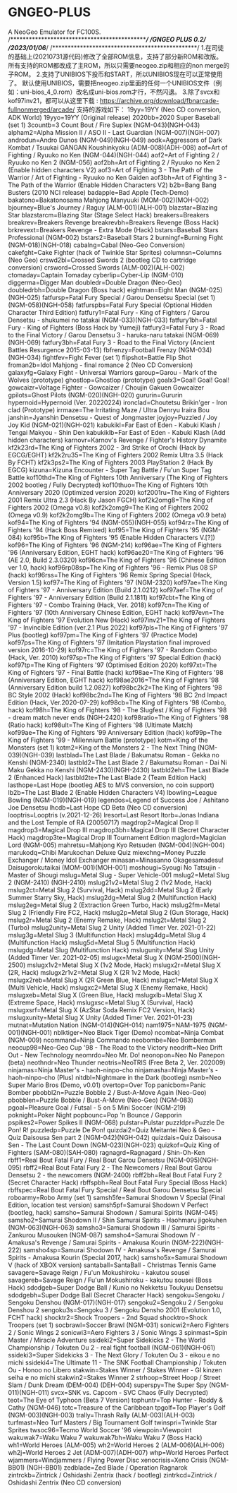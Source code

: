 # GNGEO-PLUS
A NeoGeo Emulator for FC100S.
/*************************************************/
/**************GNGEO PLUS 0.2****************/
/****************2023/01/06*******************/
/***********************************************/
1.在司徒的基础上(20210731源代码)修改了全部ROM信息，支持了部分新ROM和改版。
   所有支持的ROM都改成了主ROM，所以只需要neogeo.zip和相应的non merge的子ROM。
2.支持了UNIBIOS下投币和START，所以UNIBIOS现在可以正常使用了。
    默认使用UNIBIOS，需要把neogeo.zip里面的任何一个UNIBIOS文件（例如：uni-bios_4_0.rom）改名成uni-bios.rom才行，不然闪退。
3.除了svcx和kof97inv21，都可以从这里下载 : https://archive.org/download/fbnarcade-fullnonmerged/arcade/
支持的游戏如下：
19yy=19YY (Neo CD conversion, ADK World)
19yyo=19YY (Original release)
2020bb=2020 Super Baseball (set 1)
3countb=3 Count Bout / Fire Suplex (NGM-043)(NGH-043)
alpham2=Alpha Mission II / ASO II - Last Guardian (NGM-007)(NGH-007)
androdun=Andro Dunos (NGM-049)(NGH-049)
aodk=Aggressors of Dark Kombat / Tsuukai GANGAN Koushinkyoku (ADM-008)(ADH-008)
aof=Art of Fighting / Ryuuko no Ken (NGM-044)(NGH-044)
aof2=Art of Fighting 2 / Ryuuko no Ken 2 (NGM-056)
aof2bh=Art of Fighting 2 / Ryuuko no Ken 2 (Enable hidden characters V2)
aof3=Art of Fighting 3 - The Path of the Warrior / Art of Fighting - Ryuuko no Ken Gaiden
aof3bh=Art of Fighting 3 - The Path of the Warrior (Enable Hidden Characters V2)
b2b=Bang Bang Busters (2010 NCI release)
badapple=Bad Apple (Tech-Demo)
bakatono=Bakatonosama Mahjong Manyuuki (MOM-002)(MOH-002)
bjourney=Blue's Journey / Raguy (ALM-001)(ALH-001)
blazstar=Blazing Star
blazstarcm=Blazing Star (Stage Select Hack)
breakers=Breakers
breakrev=Breakers Revenge
breakrevbh=Breakers Revenge (Boss Hack)
brkrevext=Breakers Revenge - Extra Mode (Hack)
bstars=Baseball Stars Professional (NGM-002)
bstars2=Baseball Stars 2
burningf=Burning Fight (NGM-018)(NGH-018)
cabalng=Cabal (Neo-Geo Conversion)
cakefght=Cake Fighter (hack of Twinkle Star Sprites)
columnsn=Columns (Neo Geo)
crswd2bl=Crossed Swords 2 (bootleg CD to cartridge conversion)
crsword=Crossed Swords (ALM-002)(ALH-002)
ctomaday=Captain Tomaday
cyberlip=Cyber-Lip (NGM-010)
diggerma=Digger Man
doubledr=Double Dragon (Neo-Geo)
doubledrbh=Double Dragon (Boss hack)
eightman=Eight Man (NGM-025)(NGH-025)
fatfursp=Fatal Fury Special / Garou Densetsu Special (set 1)(NGM-058)(NGH-058)
fatfurspbs=Fatal Fury Special (Optional Hidden Character Third Edition)
fatfury1=Fatal Fury - King of Fighters / Garou Densetsu - shukumei no tatakai (NGM-033)(NGH-033)
fatfury1bh=Fatal Fury - King of Fighters (Boss Hack by Yumeji)
fatfury3=Fatal Fury 3 - Road to the Final Victory / Garou Densetsu 3 - haruka-naru tatakai (NGM-069)(NGH-069)
fatfury3bh=Fatal Fury 3 - Road to the Final Victory (Ancient Battles Resurgence 2015-03-13)
fbfrenzy=Football Frenzy (NGM-034)(NGH-034)
fightfev=Fight Fever (set 1)
flipshot=Battle Flip Shot
froman2b=Idol Mahjong - final romance 2 (Neo CD Conversion)
galaxyfg=Galaxy Fight - Universal Warriors
garoup=Garou - Mark of the Wolves (prototype)
ghostlop=Ghostlop (prototype)
goalx3=Goal! Goal! Goal!
gowcaizr=Voltage Fighter - Gowcaizer / Choujin Gakuen Gowcaizer
gpilots=Ghost Pilots (NGM-020)(NGH-020)
gururin=Gururin
hypernoid=Hypernoid (Ver. 20220224)
ironclad=Choutetsu Brikin'ger - Iron clad (Prototype)
irrmaze=The Irritating Maze / Ultra Denryu Iraira Bou
janshin=Jyanshin Densetsu - Quest of Jongmaster
joyjoy=Puzzled / Joy Joy Kid (NGM-021)(NGH-021)
kabukikl=Far East of Eden - Kabuki Klash / Tengai Makyou - Shin Den
kabukiklb=Far East of Eden - Kabuki Klash (Add hidden characters)
karnovr=Karnov's Revenge / Fighter's History Dynamite
kf2k23rd=The King of Fighters 2002 - 3rd Strike of Orochi (Hack by EGCG/EGHT)
kf2k2ru35=The King of Fighters 2002 Remix Ultra 3.5 (Hack By FCHT)
kf2k3ps2=The King of Fighters 2003 PlayStation 2 (Hack By EGCG)
kizuna=Kizuna Encounter - Super Tag Battle / Fu'un Super Tag Battle
kof10thd=The King of Fighters 10th Anniversary (The King of Fighters 2002 bootleg / Fully Decrypted)
kof10thuo=The King of Fighters 10th Anniversary 2020 (Optimized version 2020)
kof2001ru=The King of Fighters 2001 Remix Ultra 2.3 (Hack By Jason FGCH)
kof2k2omg8=The King of Fighters 2002 (Omega v0.8)
kof2k2omg9=The King of Fighters 2002 (Omega v0.9)
kof2k2omg9b=The King of Fighters 2002 (Omega v0.9 beta)
kof94=The King of Fighters '94 (NGM-055)(NGH-055)
kof94rz=The King of Fighters '94 (Hack Boss Remixed)
kof95=The King of Fighters '95 (NGM-084)
kof95b=The King of Fighters '95 (Enable Hidden Characters V.[?])
kof96=The King of Fighters '96 (NGM-214)
kof96ae=The King of Fighters '96 (Anniversary Edition, EGHT hack)
kof96ae20=The King of Fighters '96 (AE 2.0, Build 2.3.0320)
kof96cn=The King of Fighters '96 (Chinese Edition ver 1.0, hack)
kof96rp08sp=The King of Fighters '96 - Remix Plus 08 SP (hack)
kof96rss=The King of Fighters '96 Remix Spring Special (Hack, Version 1.5)
kof97=The King of Fighters '97 (NGM-2320)
kof97ae=The King of Fighters '97 - Anniversary Edition (Build 2.1.0212)
kof97aef=The King of Fighters '97 - Anniversary Edition (Build 2.1.1811)
kof97cbt=The King of Fighters '97 - Combo Training (Hack, Ver. 2018)
kof97cn=The King of Fighters '97 (10th Anniversary Chinese Edition, EGHT hack)
kof97evn=The King of Fighters '97 Evolution New (Hack)
kof97inv21=The King of Fighters '97 - Invincible Edition (ver.2.1 Plus 2022)
kof97pls=The King of Fighters '97 Plus (bootleg)
kof97pm=The King of Fighters '97 (Practice Mode)
kof97ps=The King of Fighters '97 (Imitation Playstation final improved version 2016-10-29)
kof97rc=The King of Fighters '97 - Random Combo (Hack, Ver. 2010)
kof97sp=The King of Fighters '97 Special Edition (hack)
kof97tp=The King of Fighters '97 (Optimised Edition 2020)
kof97xt=The King of Fighters '97 - Final Battle (hack)
kof98ae=The King of Fighters '98 (Anniversary Edition, EGHT hack)
kof98ae2016=The King of Fighters '98 (Anniversary Edition build 1.2.0827)
kof98bc2k2=The King of Fighters '98 BC Style 2002 (Hack)
kof98bc2nd=The King of Fighters '98 BC 2nd Impact Edition (Hack, Ver.2020-07-29)
kof98cb=The King of Fighters '98 (Combo, hack)
kof98h=The King of Fighters '98 - The Slugfest / King of Fighters '98 - dream match never ends (NGH-2420)
kof98ratio=The King of Fighters '98 (Ratio hack)
kof98ult=The King of Fighters '98 (Ultimate Match)
kof99ae=The King of Fighters '99 Anniversary Edition (hack)
kof99p=The King of Fighters '99 - Millennium Battle (prototype)
kotm=King of the Monsters (set 1)
kotm2=King of the Monsters 2 - The Next Thing (NGM-039)(NGH-039)
lastblad=The Last Blade / Bakumatsu Roman - Gekka no Kenshi (NGM-2340)
lastbld2=The Last Blade 2 / Bakumatsu Roman - Dai Ni Maku Gekka no Kenshi (NGM-2430)(NGH-2430)
lastbld2eh=The Last Blade 2 (Enhanced Hack)
lastbld2te=The Last Blade 2 (Team Edition Hack)
lasthope=Last Hope (bootleg AES to MVS conversion, no coin support)
lb2b=The Last Blade 2 (Enable Hidden Characters V4)
lbowling=League Bowling (NGM-019)(NGH-019)
legendos=Legend of Success Joe / Ashitano Joe Densetsu
lhcdb=Last Hope CD Beta (Neo CD conversion)
looptris=Looptris (v.2021-12-26)
lresort=Last Resort
ltorb=Jonas Indiana and the Lost Temple of RA (20050717)
magdrop2=Magical Drop II
magdrop3=Magical Drop III
magdrop3bh=Magical Drop III (Secret Character Hack)
magdrop3te=Magical Drop III Tournament Edition
maglord=Magician Lord (NGM-005)
mahretsu=Mahjong Kyo Retsuden (NGM-004)(NGH-004)
marukodq=Chibi Marukochan Deluxe Quiz
miexchng=Money Puzzle Exchanger / Money Idol Exchanger
minasan=Minasanno Okagesamadesu! Daisugorokutaikai (MOM-001)(MOH-001)
moshougi=Syougi No Tatsujin - Master of Shougi
mslug=Metal Slug - Super Vehicle-001
mslug2=Metal Slug 2 (NGM-2410) (NGH-2410)
mslug21v2=Metal Slug 2 (1v2 Mode, Hack)
mslug2ct=Metal Slug 2 (Survival, Hack)
mslug2dd=Metal Slug 2 (Early Summer Starry Sky, Hack)
mslug2dg=Metal Slug 2 (Multifunction Hack)
mslug2eg=Metal Slug 2 (Extraction Green Turbo, Hack)
mslug2fm=Metal Slug 2 (Friendly Fire FC2, Hack)
mslug2p=Metal Slug 2 (Gun Storage, Hack)
mslug2r=Metal Slug 2 (Enemy Remake, Hack)
mslug2t=Metal Slug 2 (Turbo)
mslug2unity=Metal Slug 2 Unity (Added Timer Ver. 2021-01-22)
mslug3g=Metal Slug 3 (Multifunction Hack)
mslug4dg=Metal Slug 4 (Multifunction Hack)
mslug5d=Metal Slug 5 (Multifunction Hack)
mslugdg=Metal Slug (Multifunction Hack)
mslugunity=Metal Slug Unity (Added Timer Ver. 2021-02-05)
mslugx=Metal Slug X (NGM-2500)(NGH-2500)
mslugx1v2=Metal Slug X (1v2 Mode, Hack)
mslugx2r=Metal Slug X (2R, Hack)
mslugx2r1v2=Metal Slug X (2R 1v2 Mode, Hack)
mslugx2reb=Metal Slug X (2R Green Blue, Hack)
mslugxc1=Metal Slug X (Multi Vehicle, Hack)
mslugxc2=Metal Slug X (Enemy Remake, Hack)
mslugxeb=Metal Slug X (Green Blue, Hack)
mslugxlb=Metal Slug X (Extreme Space, Hack)
mslugxsc=Metal Slug X (Survival, Hack)
mslugxsrf=Metal Slug X (AzStar Soda Remix FC2 Version, Hack)
mslugxunity=Metal Slug X Unity (Added Timer Ver. 2021-01-23)
mutnat=Mutation Nation (NGM-014)(NGH-014)
nam1975=NAM-1975 (NGM-001)(NGH-001)
nblktiger=Neo Black Tiger (Demo)
ncombat=Ninja Combat (NGM-009)
ncommand=Ninja Commando
neobombe=Neo Bomberman
neocup98=Neo-Geo Cup '98 - The Road to the Victory
neodrift=Neo Drift Out - New Technology
neomrdo=Neo Mr. Do!
neonopon=Neo No Panepon (beta)
neothndr=Neo Thunder
neotris=NeoTRIS (Free Beta 2, Ver. 202009)
ninjamas=Ninja Master's - haoh-ninpo-cho
ninjamasha=Ninja Master's - haoh-ninpo-cho (Plus)
nitdbl=Nightmare in the Dark (bootleg)
nsmb=Neo Super Mario Bros (Demo, v0.01)
overtop=Over Top
panicbom=Panic Bomber
pbobbl2n=Puzzle Bobble 2 / Bust-A-Move Again (Neo-Geo)
pbobblen=Puzzle Bobble / Bust-A-Move (Neo-Geo) (NGM-083)
pgoal=Pleasure Goal / Futsal - 5 on 5 Mini Soccer (NGM-219)
poknight=Poker Night
popbounc=Pop 'n Bounce / Gapporin
pspikes2=Power Spikes II (NGM-068)
pulstar=Pulstar
puzzldpr=Puzzle De Pon! R!
puzzledp=Puzzle De Pon!
quizdai2=Quiz Meitantei Neo & Geo - Quiz Daisousa Sen part 2 (NGM-042)(NGH-042)
quizdais=Quiz Daisousa Sen - The Last Count Down (NGM-023)(NGH-023)
quizkof=Quiz King of Fighters (SAM-080)(SAH-080)
ragnagrd=Ragnagard / Shin-Oh-Ken
rbff1=Real Bout Fatal Fury / Real Bout Garou Densetsu (NGM-095)(NGH-095)
rbff2=Real Bout Fatal Fury 2 - The Newcomers / Real Bout Garou Densetsu 2 - the newcomers (NGM-2400)
rbff2bh=Real Bout Fatal Fury 2 (Secret Character Hack)
rbffspbh=Real Bout Fatal Fury Special (Boss Hack)
rbffspec=Real Bout Fatal Fury Special / Real Bout Garou Densetsu Special
roboarmy=Robo Army (set 1)
samsh5fe=Samurai Shodown V Special  (Final Edition, location test version)
samsh5pf=Samurai Shodown V Perfect (bootleg, hack)
samsho=Samurai Shodown / Samurai Spirits (NGM-045)
samsho2=Samurai Shodown II / Shin Samurai Spirits - Haohmaru jigokuhen (NGM-063)(NGH-063)
samsho3=Samurai Shodown III / Samurai Spirits - Zankurou Musouken (NGM-087)
samsho4=Samurai Shodown IV - Amakusa's Revenge / Samurai Spirits - Amakusa Kourin (NGM-222)(NGH-222)
samsho4sp=Samurai Shodown IV - Amakusa's Revenge / Samurai Spirits - Amakusa Kourin (Special 2017, hack)
samsho5x=Samurai Shodown V (hack of XBOX version)
santaball=SantaBall - Christmas Tennis Game
savagere=Savage Reign / Fu'un Mokushiroku - kakutou sousei
savagereb=Savage Reign / Fu'un Mokushiroku - kakutou sousei (Boss Hack)
sdodgeb=Super Dodge Ball / Kunio no Nekketsu Toukyuu Densetsu
sdodgebh=Super Dodge Ball (Secret Character Hack)
sengoku=Sengoku / Sengoku Denshou (NGM-017)(NGH-017)
sengoku2=Sengoku 2 / Sengoku Denshou 2
sengoku3s=Sengoku 3 / Sengoku Densho 2001 (Evolution 1.0, FCHT hack)
shocktr2=Shock Troopers - 2nd Squad
shocktro=Shock Troopers (set 1)
socbrawl=Soccer Brawl (NGM-031)
sonicwi2=Aero Fighters 2 / Sonic Wings 2
sonicwi3=Aero Fighters 3 / Sonic Wings 3
spinmast=Spin Master / Miracle Adventure
ssideki2=Super Sidekicks 2 - The World Championship / Tokuten Ou 2 - real fight football (NGM-061)(NGH-061)
ssideki3=Super Sidekicks 3 - The Next Glory / Tokuten Ou 3 - eikou e no michi
ssideki4=The Ultimate 11 - The SNK Football Championship / Tokuten Ou - Honoo no Libero
stakwin=Stakes Winner / Stakes Winner - GI kinzen seiha e no michi
stakwin2=Stakes Winner 2
strhoop=Street Hoop / Street Slam / Dunk Dream (DEM-004) (DEH-004)
superspy=The Super Spy (NGM-011)(NGH-011)
svcx=SNK vs. Capcom - SVC Chaos (Fully Decrypted)
teot=The Eye of Typhoon (Beta 7 Version)
tophuntr=Top Hunter - Roddy & Cathy (NGM-046)
totc=Treasure of the Caribbean
tpgolf=Top Player's Golf (NGM-003)(NGH-003)
trally=Thrash Rally (ALM-003)(ALH-003)
turfmast=Neo Turf Masters / Big Tournament Golf
twinspri=Twinkle Star Sprites
twsoc96=Tecmo World Soccer '96
viewpoin=Viewpoint
wakuwak7=Waku Waku 7
wakuwak7bh=Waku Waku 7 (Boss Hack)
wh1=World Heroes (ALM-005)
wh2=World Heroes 2 (ALM-006)(ALH-006)
wh2j=World Heroes 2 Jet (ADM-007)(ADH-007)
whp=World Heroes Perfect
wjammers=Windjammers / Flying Power Disc
xenocrisis=Xeno Crisis (NGM-BB01) (NGH-BB01)
zedblade=Zed Blade / Operation Ragnarok
zintrckb=Zintrick / Oshidashi Zentrix (hack / bootleg)
zintrkcd=Zintrick / Oshidashi Zentrix (Neo CD conversion)
